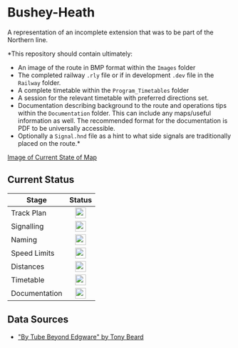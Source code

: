 # Bushey-Heath

A representation of an incomplete extension that was to be part of the Northern line.

*This repository should contain ultimately:

- An image of the route in BMP format within the `Images` folder
- The completed railway `.rly` file or if in development `.dev` file in the `Railway` folder.
- A complete timetable within the `Program_Timetables` folder 
- A session for the relevant timetable with preferred directions set.
- Documentation describing background to the route and operations tips within the `Documentation` folder. This can include any maps/useful information as well. The recommended format for the documentation is PDF to be universally accessible.
- Optionally a `Signal.hnd` file as a hint to what side signals are traditionally placed on the route.*

[Image of Current State of Map](Images/image_name.bmp)

## Current Status

| Stage         | Status        |
| ------------- |:-------------:|
| Track Plan     | <img src="https://image.flaticon.com/icons/svg/1632/1632596.svg" height="24"> |
| Signalling      | <img src="https://image.flaticon.com/icons/svg/1632/1632596.svg" height="24"> |
| Naming | <img src="https://image.flaticon.com/icons/svg/1632/1632596.svg" height="24">      |
| Speed Limits | <img src="https://image.flaticon.com/icons/svg/1632/1632596.svg" height="24"> |
| Distances | <img src="https://image.flaticon.com/icons/svg/1632/1632596.svg" height="24"> |
| Timetable | <img src="https://image.flaticon.com/icons/svg/390/390914.svg" height="24"> |
| Documentation | <img src="https://image.flaticon.com/icons/svg/390/390914.svg" height="24"> |


## Data Sources

- ["By Tube Beyond Edgware" by Tony Beard](https://www.amazon.co.uk/Tube-Beyond-Edgware-Tony-Beard/dp/1854142461)
